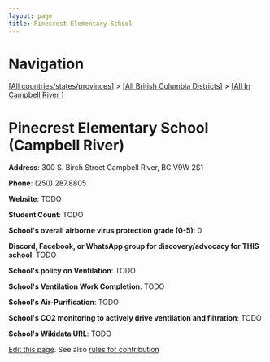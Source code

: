 ```yaml
---
layout: page
title: Pinecrest Elementary School
---
```

# Navigation

[[All countries/states/provinces]](../../..) > [[All British Columbia Districts]](../..) > [[All In Campbell River ]](..)

# Pinecrest Elementary School (Campbell River)

**Address**: 300 S. Birch Street Campbell River, BC V9W 2S1

**Phone**: (250) 287.8805

**Website**: TODO

**Student Count**: TODO

**School's overall airborne virus protection grade (0-5)**: 0

**Discord, Facebook, or WhatsApp group for discovery/advocacy for THIS school**: TODO

**School's policy on Ventilation**: TODO

**School's Ventilation Work Completion**: TODO

**School's Air-Purification**: TODO

**School's CO2 monitoring to actively drive ventilation and filtration**: TODO

**School's Wikidata URL**: TODO


[Edit this page](https://github.com/ventilate-schools/BC/edit/main/./Campbell_River/Pinecrest_Elementary_School.md). See also [rules for contribution](../../../contribution-rules/)